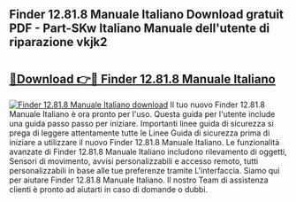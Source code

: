 ## Finder 12.81.8 Manuale Italiano Download gratuit PDF - Part-SKw Italiano Manuale dell'utente di riparazione vkjk2

# <h2><a href="http://dfaqcg.blite.top/?on=Finder+12.81.8+Manuale+Italiano">🔗Download 👉🔴 Finder 12.81.8 Manuale Italiano</a></h2>

[![Finder 12.81.8 Manuale Italiano download](https://i.imgur.com/lujVjoI.png)](http://dfaqcg.blite.top/?on=Finder+12.81.8+Manuale+Italiano)
Il tuo nuovo Finder 12.81.8 Manuale Italiano è ora pronto per l'uso. Questa guida per l'utente include una guida passo passo per iniziare. Importanti linee guida di sicurezza si prega di leggere attentamente tutte le Linee Guida di sicurezza prima di iniziare a utilizzare il nuovo Finder 12.81.8 Manuale Italiano. Le funzionalità avanzate di Finder 12.81.8 Manuale Italiano includono rilevamento di oggetti, Sensori di movimento, avvisi personalizzabili e accesso remoto, tutti personalizzabili in base alle tue preferenze tramite L'interfaccia. Siamo qui per aiutare Finder 12.81.8 Manuale Italiano. Il nostro Team di assistenza clienti è pronto ad aiutarti in caso di domande o dubbi.
